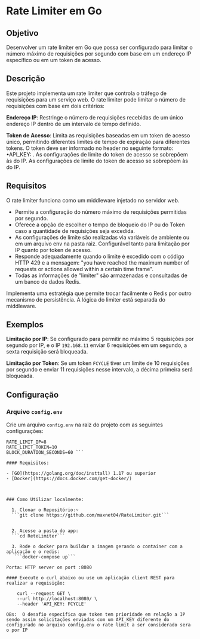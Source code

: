 # Rate Limiter em Go 

## Objetivo 

Desenvolver um rate limiter em Go que possa ser configurado para limitar o número máximo de requisições por segundo com base em um endereço IP específico ou em um token de acesso.

## Descrição

Este projeto implementa um rate limiter que controla o tráfego de requisições para um serviço web. O rate limiter pode limitar o número de requisições com base em dois critérios: 

**Endereço IP**: Restringe o número de requisições recebidas de um único endereço IP dentro de um intervalo de tempo definido.

**Token de Acesso**: Limita as requisições baseadas em um token de acesso único, permitindo diferentes limites de tempo de expiração para diferentes tokens. O token deve ser informado no header no seguinte formato: •API_KEY: <TOKEN>. As configurações de limite do token de acesso se sobrepõem às do IP. As configurações de limite do token de acesso se sobrepõem às do IP.



## Requisitos 

O rate limiter funciona como um middleware injetado no servidor web. 

- Permite a configuração do número máximo de requisições permitidas por segundo. 
- Oferece a opção de escolher o tempo de bloqueio do IP ou do Token caso a quantidade de requisições seja excedida. 
- As configurações de limite são realizadas via variáveis de ambiente ou em um arquivo env na pasta raiz. Configurável tanto para limitação por IP quanto por token de acesso. 
- Responde adequadamente quando o limite é excedido com o código HTTP 429 e a mensagem: "you have reached the maximum number of requests or actions allowed within a certain time frame". 
- Todas as informações de "limiter" são armazenadas e consultadas de um banco de dados Redis.

 Implementa uma estratégia que permite trocar facilmente o Redis por outro mecanismo de persistência. A lógica do limiter está separada do middleware. 
 
 ## Exemplos 
 
 **Limitação por IP**: Se configurado para permitir no máximo 5 requisições por segundo por IP, e o IP `192.168.11` enviar 6 requisições em um segundo, a sexta requisição será bloqueada. 
 
 **Limitação por Token**: Se um token `FCYCLE` tiver um limite de 10 requisições por segundo e enviar 11 requisições nesse intervalo, a décima primeira será bloqueada. 
 
 ## Configuração 
 
 ### Arquivo `config.env`
 
 Crie um arquivo `config.env` na raiz do projeto com as seguintes configurações: 
 
 
````API_KEY=FCYCLE
RATE_LIMIT_IP=8
RATE_LIMIT_TOKEN=10
BLOCK_DURATION_SECONDS=60 ```
 
#### Requisitos:

- [GO](https://golang.org/doc/insttall) 1.17 ou superior
- [Docker](https://docs.docker.com/get-docker/)



### Como Utilizar localmente:

  1. Clonar o Repositório:~
  ```git clone https://github.com/maxnet04/RateLimiter.git```


  2. Acesse a pasta do app:
  ```cd ReteLimiter```

  3. Rode o docker para buildar a imagem gerando o container com a aplicação e o redis:
   ```docker-compose up```

Porta: HTTP server on port :8080

#### Execute o curl abaixo ou use um aplicação client REST para realizar a requisição:

    curl --request GET \
    --url http://localhost:8080/ \
    --header 'API_KEY: FCYCLE'

OBs:  O desafio especifica que token tem prioridade em relação a IP sendo assim solicitações enviadas com um API_KEY diferente do configurado no arquivo config.env o rate limit a ser considerado sera o por IP